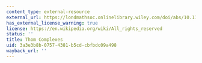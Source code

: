 ```yaml
---
content_type: external-resource
external_url: https://londmathsoc.onlinelibrary.wiley.com/doi/abs/10.1112/plms/s3-11.1.291
has_external_license_warning: true
license: https://en.wikipedia.org/wiki/All_rights_reserved
status: ''
title: Thom Complexes
uid: 3a3e3b8b-0757-4381-b5cd-cbfbdc09a498
wayback_url: ''
---
```

